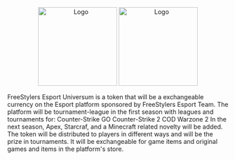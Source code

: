 <html>
  <body>
    <div align="center">
      <img src="https://drive.google.com/uc?id=152rz4oQesWFcPHbJHCMUlAueJFb4zM1d" alt="Logo" width="180" height="180">
      <img src="https://drive.google.com/uc?id=1FeV-GVvLnizDCk2foq6h-jDbJwHbrj4q" alt="Logo" width="180" height="180">
    </div>
  </body>
</html>

FreeStylers Esport Universum is a token that will be a exchangeable currency on the Esport platform sponsored by FreeStylers Esport Team.
The platform will be tournament-league in the first season with leagues and tournaments for: 
Counter-Strike GO 
Counter-Strike 2
COD Warzone 2
In the next season, Apex, Starcraf, and a Minecraft related novelty will be added. 
The token will be distributed to players in different ways and will be the prize in tournaments. 
It will be exchangeable for game items and original games and items in the platform's store.
